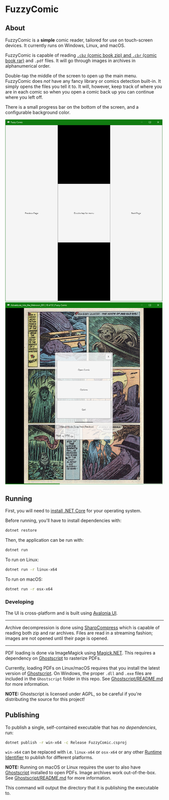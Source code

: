 # FuzzyComic

## About

FuzzyComic is a **simple** comic reader, tailored for use on touch-screen devices. It currently runs on Windows, Linux, and macOS.

FuzzyComic is capable of reading [`.cbz` (comic book zip) and `.cbr` (comic book rar)](https://en.wikipedia.org/wiki/Comic_book_archive) and `.pdf` files. It will go through images in archives in alphanumerical order.

Double-tap the middle of the screen to open up the main menu. FuzzyComic does _not_ have any fancy library or comics detection built-in. It simply opens the files you tell it to. It will, however, keep track of where you are in each comic so when you open a comic back up you can continue where you left off.

There is a small progress bar on the bottom of the screen, and a configurable background color.

<img src="Images/ui.png" width="500px">
<img src="Images/ui-reading.png" width="500px">

## Running

First, you will need to [install .NET Core](https://dotnet.microsoft.com/download) for your operating system.

Before running, you'll have to install dependencies with:

```sh
dotnet restore
```

Then, the application can be run with:

```sh
dotnet run
```

To run on Linux:

```sh
dotnet run -r linux-x64
```

To run on macOS:

```sh
dotnet run -r osx-x64
```

### Developing

The UI is cross-platform and is built using [Avalonia UI](http://avaloniaui.net/).

---

Archive decompression is done using [SharpCompress](https://github.com/adamhathcock/sharpcompress) which is capable of reading both zip and rar archives. Files are read in a streaming fashion; images are not opened until their page is opened.

---

PDF loading is done via ImageMagick using [Magick.NET](https://github.com/dlemstra/Magick.NET). This requires a dependency on [Ghostscript](https://www.ghostscript.com/) to rasterize PDFs.

Currently, loading PDFs on Linux/macOS requires that you install the latest version of [Ghostscript](https://www.ghostscript.com/download/gsdnld.html). On Windows, the proper `.dll` and `.exe` files are included in the `Ghostscript` folder in this repo. See [Ghostscript/README.md](./Ghostscript/README.md) for more information.

**NOTE:** Ghostscript is licensed under AGPL, so be careful if you're distributing the source for this project!

## Publishing

To publish a single, self-contained executable that has _no dependencies_, run:

```sh
dotnet publish -r win-x64 -c Release FuzzyComic.csproj
```

`win-x64` can be replaced with i.e. `linux-x64` or `osx-x64` or any other [Runtime Identifier](https://docs.microsoft.com/en-us/dotnet/core/rid-catalog) to publish for different platforms.

**NOTE:** Running on macOS or Linux requires the user to also have [Ghostscript](https://www.ghostscript.com/download/gsdnld.html) installed to open PDFs. Image archives work out-of-the-box. See [Ghostscript/README.md](./Ghostscript/README.md) for more information.

This command will output the directory that it is publishing the executable to.